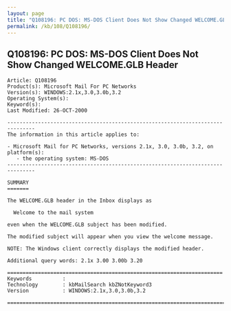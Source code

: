 ```yaml
---
layout: page
title: "Q108196: PC DOS: MS-DOS Client Does Not Show Changed WELCOME.GLB Header"
permalink: /kb/108/Q108196/
---
```


## Q108196: PC DOS: MS-DOS Client Does Not Show Changed WELCOME.GLB Header

	Article: Q108196
	Product(s): Microsoft Mail For PC Networks
	Version(s): WINDOWS:2.1x,3.0,3.0b,3.2
	Operating System(s): 
	Keyword(s): 
	Last Modified: 26-OCT-2000
	
	-------------------------------------------------------------------------------
	The information in this article applies to:
	
	- Microsoft Mail for PC Networks, versions 2.1x, 3.0, 3.0b, 3.2, on platform(s):
	   - the operating system: MS-DOS 
	-------------------------------------------------------------------------------
	
	SUMMARY
	=======
	
	The WELCOME.GLB header in the Inbox displays as
	
	  Welcome to the mail system
	
	even when the WELCOME.GLB subject has been modified.
	
	The modified subject will appear when you view the welcome message.
	
	NOTE: The Windows client correctly displays the modified header.
	
	Additional query words: 2.1x 3.00 3.00b 3.20
	
	======================================================================
	Keywords          :  
	Technology        : kbMailSearch kbZNotKeyword3
	Version           : WINDOWS:2.1x,3.0,3.0b,3.2
	
	=============================================================================
	
